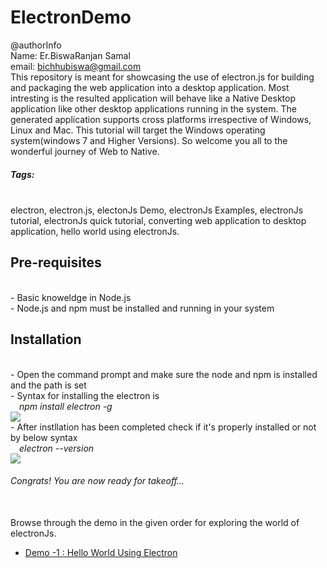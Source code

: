 # ElectronDemo
@authorInfo<br/>
Name: Er.BiswaRanjan Samal<br/>
email: bichhubiswa@gmail.com<br/>
This repository is meant for showcasing the use of electron.js for building and packaging the web application into a desktop application. Most intresting is the resulted application will behave like a Native Desktop application like other desktop applications running in the system. The generated application supports cross platforms irrespective of Windows, Linux and Mac. This tutorial will target the Windows operating system(windows 7 and Higher Versions).
So welcome you all to the wonderful journey of Web to Native.
<h5>Tags:</h5><br/>
electron, electron.js, electonJs Demo, electronJs Examples, electronJs tutorial, electronJs quick tutorial, converting web application to desktop application, hello world using electronJs.<br/>

<h2>Pre-requisites</h2><br/>
- Basic knoweldge in Node.js<br/>
- Node.js and npm must be installed and running in your system<br/>
<h2>Installation</h2><br/>
- Open the command prompt and make sure the node and npm is installed and the path is set<br/>
- Syntax for installing the electron is <br/>&emsp;<i>npm install electron -g</i><br/>
<img src="/images/1_InstallationOfElectron.JPG"></br>
- After instllation has been completed check if it's properly installed or not by below syntax<br/>&emsp;<i>electron --version</i></br>
<img src="/images/2_electronVersion.JPG"/><br/>
<h6>Congrats! You are now ready for takeoff...</h6><br/>
Browse through the demo in the given order for exploring the world of electronJs.<br>
<ul>
  <li><a href="https://github.com/biswa-13/ElectronDemo/blob/master/1-helloWorld.md" target="_new">Demo -1 : Hello World Using Electron</a></li>
</ul>
